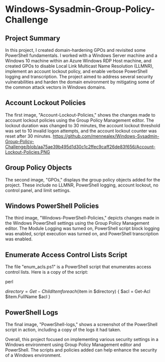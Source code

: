 # Windows-Sysadmin-Group-Policy-Challenge

## **Project Summary**
In this project, I created domain-hardening GPOs and revisited some PowerShell fundamentals. I worked with a Windows Server machine and a Windows 10 machine within an Azure Windows RDP Host machine, and created GPOs to disable Local Link Multicast Name Resolution (LLMNR), implement an account lockout policy, and enable verbose PowerShell logging and transcription. The project aimed to address several security vulnerabilities and harden the domain environment by mitigating some of the common attack vectors in Windows domains.


## **Account Lockout Policies**

The first image, "Account-Lockout-Policies," shows the changes made to account lockout policies using the Group Policy Management editor. The lockout duration was changed to 30 minutes, the account lockout threshold was set to 10 invalid logon attempts, and the account lockout counter was reset after 30 minutes.
https://github.com/mennealex/Windows-Sysadmin-Group-Policy-Challenge/blob/aa75ae39b495d1d30c1c2ffec9caff26de83f656/Account-Lockout-Policies.PNG
## **Group Policy Objects**

The second image, "GPOs," displays the group policy objects added for the project. These include no LLMNR, PowerShell logging, account lockout, no control panel, and limit settings.

## **Windows PowerShell Policies**

The third image, "Windows-PowerShell-Policies," depicts changes made in the Windows PowerShell settings using the Group Policy Management editor. The Module Logging was turned on, PowerShell script block logging was enabled, script execution was turned on, and PowerShell transcription was enabled.

## **Enumerate Access Control Lists Script**

The file "enum_acls.ps1" is a PowerShell script that enumerates access control lists. Here is a copy of the script:

perl

$directory = Get-ChildItem
foreach ($item in $directory) {
    $acl = Get-Acl $item.FullName
    $acl
}

## **PowerShell Logs**

The final image, "PowerShell-logs," shows a screenshot of the PowerShell script in action, including a copy of the logs it had taken.

Overall, this project focused on implementing various security settings in a Windows environment using Group Policy Management editor and PowerShell. The scripts and policies added can help enhance the security of a Windows environment.
